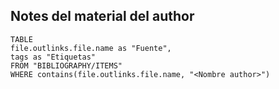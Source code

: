 ## Notes del material del author

```dataview
TABLE 
file.outlinks.file.name as "Fuente",
tags as "Etiquetas"
FROM "BIBLIOGRAPHY/ITEMS"
WHERE contains(file.outlinks.file.name, "<Nombre author>")
```

